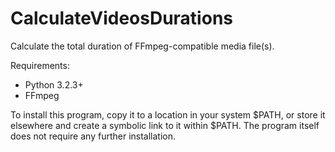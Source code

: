 # CalculateVideosDurations
Calculate the total duration of FFmpeg-compatible media file(s).

Requirements:
* Python 3.2.3+
* FFmpeg

To install this program, copy it to a location in your system $PATH, or store
it elsewhere and create a symbolic link to it within $PATH. The program itself
does not require any further installation.
 
